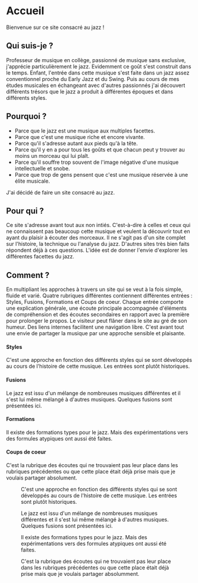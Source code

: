 # Accueil

Bienvenue sur ce site consacré au <span style="font-family:var(--font-cursive);">jazz</span> !

## Qui suis-je ?
Professeur de musique en collège, passionné de musique sans exclusive, j'apprécie particulièrement le <span style="font-family:var(--font-cursive);">jazz</span>. Evidemment ce goût s'est construit dans le temps. Enfant, l'entrée dans cette musique s'est faite dans un <span style="font-family:var(--font-cursive);">jazz</span> assez conventionnel proche du Early Jazz et du Swing. Puis au cours de mes études musicales en échangeant avec d'autres passionnés j'ai découvert différents trésors que le <span style="font-family:var(--font-cursive);">jazz</span> a produit à différentes époques et dans différents styles.

## Pourquoi ?
- Parce que le <span style="font-family:var(--font-cursive);">jazz</span> est une musique aux multiples facettes.
- Parce que c'est une musique riche et encore vivante.
- Parce qu'il s'adresse autant aux pieds qu'à la tête.
- Parce qu'il y en a pour tous les goûts et que chacun peut y trouver au moins un morceau qui lui plaît.
- Parce qu'il souffre trop souvent de l'image négative d'une musique intellectuelle et snobe.
- Parce que trop de gens pensent que c'est une musique réservée à une élite musicale.

J'ai décidé de faire un site consacré au <span style="font-family:var(--font-cursive);"><span style="font-family:var(--font-cursive);">jazz</span></span>.

## Pour qui ?
Ce site s'adresse avant tout aux non intiés. C'est-à-dire à celles et ceux qui ne connaissent pas beaucoup cette musique et veulent la découvrir tout en ayant du plaisir à écouter des morceaux. Il ne s'agit pas d'un site complet sur l'histoire, la technique ou l'analyse du <span style="font-family:var(--font-cursive);">jazz</span>. D'autres sites très bien faits répondent déjà à ces questions. L'idée est de donner l'envie d'explorer les différentes facettes du <span style="font-family:var(--font-cursive);">jazz</span>.

## Comment ?
En multipliant les approches à travers un site qui se veut à la fois simple, fluide et varié. Quatre rubriques différentes contiennent différentes entrées : Styles, Fusions, Formations et Coups de coeur. Chaque entrée comporte une explication générale, une écoute principale accompagnée d'éléments de compréhension et des écoutes secondaires en rapport avec la première pour prolonger le propos. Le visiteur peut flâner dans le site au gré de  son humeur. Des liens internes facilitent une navigation libre. C'est avant tout une envie de partager la musique par une approche sensible et plaisante.

<!-- tabs:start -->
#### **Styles**
C'est une approche en fonction des différents styles qui se sont développés au cours de l'histoire de cette musique. Les entrées sont plutôt historiques.

#### **Fusions**
Le <span style="font-family:var(--font-cursive);">jazz</span> est issu d'un mélange de nombreuses musiques différentes et il s'est lui même mélangé à d'autres musiques. Quelques fusions sont présentées ici.

#### **Formations**
Il existe des formations types pour le <span style="font-family:var(--font-cursive);">jazz</span>. Mais des expérimentations vers des formules atypiques ont aussi été faites.

#### **Coups de coeur**
C'est la rubrique des écoutes qui ne trouvaient pas leur place dans les rubriques précédentes ou que cette place était déjà prise mais que je voulais partager absolument.
<!-- tabs:end -->

<div class="encarts">
  <figure class="app-frame encart styles" data-title="Styles">
    C'est une approche en fonction des différents styles qui se sont développés au cours de l'histoire de cette musique. Les entrées sont plutôt historiques.
  </figure>
  <figure class="app-frame encart fusions" data-title="Fusions">
    Le <span style="font-family:var(--font-cursive);">jazz</span> est issu d'un mélange de nombreuses musiques différentes et il s'est lui même mélangé à d'autres musiques. Quelques fusions sont présentées ici.
  </figure>
  <figure class="app-frame encart formations" data-title="Formations">
    Il existe des formations types pour le <span style="font-family:var(--font-cursive);">jazz</span>. Mais des expérimentations vers des formules atypiques ont aussi été faites.
  </figure>
  <figure class="app-frame encart coeurs" data-title="Coups de coeur">
    C'est la rubrique des écoutes qui ne trouvaient pas leur place dans les rubriques précédentes ou que cette place était déjà prise mais que je voulais partager absolumment.
  </figure>
</div>

